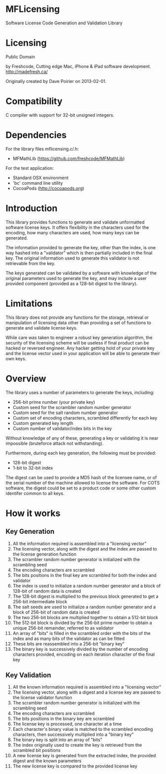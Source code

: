 MFLicensing
===========

Software License Code Generation and Validation Library


Licensing
=========

Public Domain

by Freshcode, Cutting edge Mac, iPhone & iPad software development. http://madefresh.ca/

Originally created by Dave Poirier on 2013-02-01.


Compatibility
=============

C compiler with support for 32-bit unsigned integers.


Dependencies
============

For the library files mflicensing.c/.h:
- MFMathLib (https://github.com/freshcode/MFMathLib)

For the test application:
- Standard OSX environment
- 'bc' command line utility
- CocoaPods (http://cocoapods.org)


Introduction
============

This library provides functions to generate and validate unformatted software license keys.  It offers
flexibility in the characters used for the encoding, how many characters are used, how many keys can
be generated.

The information provided to generate the key, other than the index, is one way hashed into a "validator"
which is then partially included in the final key.  The original information used to generate this validator
is not retrievable from the key.

The keys generated can be validated by a software with knowledge of the original parameters used to generate
the key, and may include a user provided component (provided as a 128-bit digest to the library).


Limitations
===========

This library does not provide any functions for the storage, retrieval or manipulation of licensing data other than
providing a set of functions to generate and validate license keys.

While care was taken to engineer a robust key generation algorithm, the security of the licensing scheme will be
useless if final product can be hacked or reversed engineer.  Any hacker getting hold of your private key and the 
license vector used in your application will be able to generate their own keys.


Overview
========

The library uses a number of parameters to generate the keys, including:
- 256-bit prime number (your private key)
- Custom seed for the scrambler random number generator
- Custom seed for the salt random number generator
- Custom set of encoding characters, scrambled differently for each key
- Custom generated key length
- Custom number of validator/index bits in the key

Without knowledge of any of these, generating a key or validating it is near impossible (bruteforce attack not
withstanding).

Furthermore, during each key generation, the following must be provided:
- 128-bit digest
- 1-bit to 32-bit index

The digest can be used to provide a MD5 hash of the licensee name, or of the serial number of the machine allowed to
license the software.  For COTS software, the digest could be set to a product code or some other custom identifer
common to all keys.


How it works
============

Key Generation
--------------
1. All the information required is assembled into a "licensing vector"
2. The licensing vector, along with the digest and the index are passed to the license generation function
3. The scrambler random number generator is initialized with the scrambling seed
4. The encoding characters are scrambled
5. The bits positions in the final key are scrambled for both the index and validator
6. The index is used to initialize a random number generator and a block of 128-bit of random data is created
7. The 128-bit digest is multiplied to the previous block generated to get a 256-bit intermediate block
8. The salt seeds are used to initialize a random number generator and a block of 256-bit of random data is created
9. The two 256-bit blocks are multiplied together to obtain a 512-bit block
10. The 512-bit block is divided by the 256-bit prime number to obtain a unique 256-bit remainder, referred to as validator
11. An array of "bits" is filled in the scrambled order with the bits of the index and as many bits of the validator as can be fitted
12. These bits are reassembled into a 256-bit "binary key"
13. The binary key is successively divided by the number of encoding characters provided, encoding on each iteration character of the final key

Key Validation
--------------
1. All the known information required is assembled into a "licensing vector"
2. The licensing vector, along with a digest and a license key are passed to the license validator function
3. The scrambler random number generator is initialized with the scrambling seed
4. The encoding characters are scrambled
5. The bits positions in the binary key are scrambled
6. The license key is processed, one character at a time
7. Each character's binary value is matched to the scrambled encoding characters, then successively multiplied into a "binary key"
8. The binary key is split into an array of "bits"
9. The index originally used to create the key is retrieved from the scrambled bit positions
10. A new license key is generated from the extracted index, the provided digest and the known parameters
11. The new license key is compared to the provided license key



